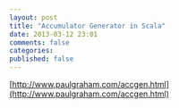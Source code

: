 ```yaml
---
layout: post
title: "Accumulator Generator in Scala"
date: 2013-03-12 23:01
comments: false
categories:
published: false
---
```


[http://www.paulgraham.com/accgen.html](http://www.paulgraham.com/accgen.html)

<!-- more -->
<script src="https://gist.github.com/cacoco/4757252.js"></script>
